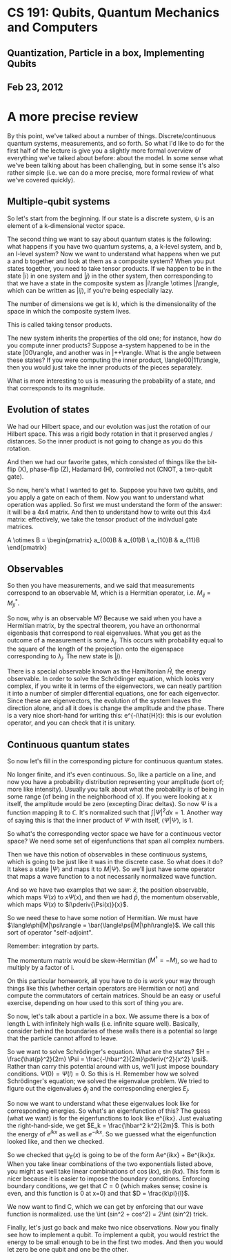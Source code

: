 CS 191: Qubits, Quantum Mechanics and Computers
===============================================
Quantization, Particle in a box, Implementing Qubits
----------------------------------------------------
Feb 23, 2012
------------

A more precise review
=====================
By this point, we've talked about a number of things. Discrete/continuous
quantum systems, measurements, and so forth. So what I'd like to do for the
first half of the lecture is give you a slightly more formal overview of
everything we've talked about before: about the model. In some sense what
we've been talking about has been challenging, but in some sense it's also
rather simple (i.e. we can do a more precise, more formal review of what
we've covered quickly).

Multiple-qubit systems
----------------------
So let's start from the beginning. If our state is a discrete system, &psi;
is an element of a k-dimensional vector space.

The second thing we want to say about quantum states is the following: what
happens if you have two quantum systems, a, a k-level system, and b, an
l-level system? Now we want to understand what happens when we put a and b
together and look at them as a composite system? When you put states
together, you need to take tensor products. If we happen to be in the state
$|i\rangle$ in one system and $|j\rangle$ in the other system, then
corresponding to that we have a state in the composite system as |i\rangle
\otimes |j\rangle, which can be written as $|ij\rangle$, if you're being
especially lazy.

The number of dimensions we get is kl, which is the dimensionality of the
space in which the composite system lives.

This is called taking tensor products.

The new system inherits the properties of the old one; for instance, how do
you compute inner products? Suppose a-system happened to be in the
state |00\rangle, and another was in |++\rangle. What is the angle between
these states? If you were computing the inner product, \langle00|11\rangle,
then you would just take the inner products of the pieces separately.

What is more interesting to us is measuring the probability of a state, and
that corresponds to its magnitude.

Evolution of states
-------------------
We had our Hilbert space, and our evolution was just the rotation of our
Hilbert space. This was a rigid body rotation in that it preserved
angles / distances. So the inner product is not going to change as you do
this rotation.

And then we had our favorite gates, which consisted of things like the
bit-flip (X), phase-flip (Z), Hadamard (H), controlled not (CNOT, a
two-qubit gate).

So now, here's what I wanted to get to. Suppose you have two qubits, and
you apply a gate on each of them. Now you want to understand what operation
was applied. So first we must understand the form of the answer: it will be
a 4x4 matrix. And then to understand how to write out this 4x4 matrix:
effectively, we take the tensor product of the indivdual gate matrices.

A \otimes B = \begin{pmatrix}
a_{00}B & a_{01}B \\ a_{10}B & a_{11}B
\end{pmatrix}

Observables
-----------
So then you have measurements, and we said that measurements correspond to
an observable M, which is a Hermitian operator, i.e. $M_{ij} = M_{ji}^{*}$.

So now, why is an observable M? Because we said when you have a Hermitian
matrix, by the spectral theorem, you have an orthonormal eigenbasis that
correspond to real eigenvalues. What you get as the outcome of a
measurement is some $\lambda_j$. This occurs with probability equal to
the square of the length of the projection onto the eigenspace
corresponding to $\lambda_j$. The new state is $|j\rangle$.

There is a special observable known as the Hamiltonian $\hat{H}$, the
energy observable. In order to solve the Schrödinger equation, which looks
very complex, if you write it in terms of the eigenvectors, we can neatly
partition it into a number of simpler differential equations, one for each
eigenvector. Since these are eigenvectors, the evolution of the system
leaves the direction alone, and all it does is change the amplitude and the
phase. There is a very nice short-hand for writing this: e^{-i\hat{H}t}:
this is our evolution operator, and you can check that it is unitary.

Continuous quantum states
-------------------------
So now let's fill in the corresponding picture for continuous quantum
states.

No longer finite, and it's even continuous. So, like a particle on a line,
and now you have a probability distribution representing your amplitude
(sort of; more like intensity). Usually you talk about what the probability
is of being in some range (of being in the neighborhood of x). If you were
looking at x itself, the amplitude would be zero (excepting Dirac
deltas). So now $\Psi$ is a function mapping $\mathbb{R}$ to
$\mathbb{C}$. It's normalized such that $\int |\Psi|^2dx = 1$. Another way
of saying this is that the inner product of $\Psi$ with itself,
$\langle\Psi|\Psi\rangle$, is 1.

So what's the corresponding vector space we have for a continuous vector
space? We need some set of eigenfunctions that span all complex
numbers.

Then we have this notion of observables in these continuous systems, which
is going to be just like it was in the discrete case. So what does it do?
It takes a state $|\Psi\rangle$ and maps it to $M|\Psi\rangle$. So we'll
just have some operator that maps a wave function to a not necessarily
normalized wave function.

And so we have two examples that we saw: $\hat{x}$, the position
observable, which maps $\Psi(x)$ to $x\Psi(x)$, and then we had $\hat{p}$,
the momentum observable, which maps $\Psi(x)$ to $i\pderiv{\Psi(x)}{x}$.

So we need these to have some notion of Hermitian. We must have
$\langle\phi|M|\psi\rangle = \bar{\langle\psi|M|\phi\rangle}$. We call this
sort of operator "self-adjoint".

Remember: integration by parts.

The momentum matrix would be skew-Hermitian ($M^\dag = -M$), so we had to
multiply by a factor of i.

On this particular homework, all you have to do is work your way through
things like this (whether certain operators are Hermitian or not) and
compute the commutators of certain matrices. Should be an easy or useful
exercise, depending on how used to this sort of thing you are.

So now, let's talk about a particle in a box. We assume there is a box of
length L with infinitely high walls (i.e. infinite square well). Basically,
consider behind the boundaries of these walls there is a potential so large
that the particle cannot afford to leave.

So we want to solve Schrödinger's equation. What are the states? $H =
\frac{\hat{p}^2}{2m} \Psi = \frac{-\hbar^2}{2m}\pderiv{^2}{x^2}
\psi$. Rather than carry this potential around with us, we'll just impose
boundary conditions. $\Psi(0) = \Psi(l) = 0$. So this is H. Remember how we
solved Schrödinger's equation; we solved the eigenvalue problem. We tried
to figure out the eigenvalues $\phi_j$ and the corresponding energies
$E_j$.

So now we want to understand what these eigenvalues look like for
corresponding energies. So what's an eigenfunction of this? The guess (what
we want) is for the eigenfunctions to look like e^{ikx}. Just evaluating
the right-hand-side, we get $E_k = \frac{\hbar^2 k^2}{2m}$. This is both
the energy of $e^{ikx}$ as well as $e^{-ikx}$. So we guessed what the
eigenfunction looked like, and then we checked.

So we checked that $\psi_E(x)$ is going to be of the form Ae^{ikx} +
Be^{ikx}x. When you take linear combinations of the two exponentials listed
above, you might as well take linear combinations of $\cos(kx)$,
$\sin(kx)$. This form is nicer because it is easier to impose the boundary
conditions. Enforcing boundary conditions, we get that $C = 0$ (which makes
sense; cosine is even, and this function is 0 at x=0) and that $D =
\frac{k\pi}{l}$.

We now want to find C, which we can get by enforcing that our wave function
is normalized. use the \int (sin^2 + cos^2) = 2\int (sin^2) trick.

Finally, let's just go back and make two nice observations. Now you finally
see how to implement a qubit. To implement a qubit, you would restrict the
energy to be small enough to be in the first two modes. And then you would
let zero be one qubit and one be the other.
